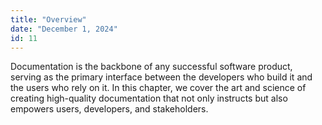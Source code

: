 ```yaml
---
title: "Overview"
date: "December 1, 2024"
id: 11
---
```


Documentation is the backbone of any successful software product, serving as the primary interface between the developers who build it and the users who rely on it. In this chapter, we cover the art and science of creating high-quality documentation that not only instructs but also empowers users, developers, and stakeholders.